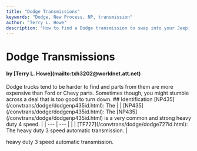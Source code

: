 ```yaml
---
title: "Dodge Transmissions"
keywords: "Dodge, New Process, NP, transmission"
author: "Terry L. Howe"
description: "How to find a Dodge transmission to swap into your Jeep.  Dodge trucks are harder to find and tend to be more expensive than Ford or Chevy trucks, but you never know."
---
```


# Dodge Transmissions
<H4>by [Terry L. Howe](mailto:txh3202@worldnet.att.net)</H4>
Dodge trucks tend to be harder to find and parts from them are
more expensive than Ford or Chevy parts.  Sometimes though, you
might stumble across a deal that is too good to turn down.
## Identification
[NP435](/convtrans/dodge/dodgenp435id.html): The
|  | [NP435](/convtrans/dodge/dodgenp435id.html): The
[NP435](/convtrans/dodge/dodgenp435id.html) is a very common and strong heavy duty 4 speed. |
| --- | --- |
|  | [TF727](/convtrans/dodge/dodge727id.html): The
heavy duty 3 speed automatic transmission. |

heavy duty 3 speed automatic transmission.
